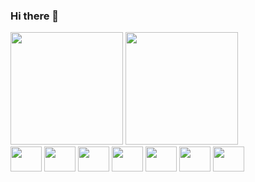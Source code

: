 ### Hi there 👋
<div>
  <a href="github.com/hugofigueiroa"></a>
  <img height="180em" src="https://github-readme-stats.vercel.app/api?username=kleiton-ferreira&show_icons=true&theme=dracula#gh-dark-mode-only">
  <img height="180em" src="https://github-readme-stats.vercel.app/api/top-langs/?username=kleiton-ferreira&layout=compact&langs_count=16&theme=dracula">
</div>

<div style="display:inline-block">
  <img align="center" height="40" width="50" src="https://cdn.jsdelivr.net/gh/devicons/devicon@latest/icons/java/java-original-wordmark.svg" />
  <img align="center" height="40" width="50" src="https://cdn.jsdelivr.net/gh/devicons/devicon@latest/icons/spring/spring-original-wordmark.svg" />      
  <img align="center" height="40" width="50" src="https://cdn.jsdelivr.net/gh/devicons/devicon@latest/icons/html5/html5-original-wordmark.svg" />
  <img align="center" height="40" width="50" src="https://cdn.jsdelivr.net/gh/devicons/devicon@latest/icons/css3/css3-original-wordmark.svg" />
  <img align="center" height="40" width="50" src="https://cdn.jsdelivr.net/gh/devicons/devicon@latest/icons/bootstrap/bootstrap-original.svg" />
  <img align="center" height="40" width="50" src="https://cdn.jsdelivr.net/gh/devicons/devicon@latest/icons/javascript/javascript-original.svg"/>
  <img align="center" height="40" width="50" src="https://cdn.jsdelivr.net/gh/devicons/devicon@latest/icons/python/python-original.svg"/>                                    
</div>

